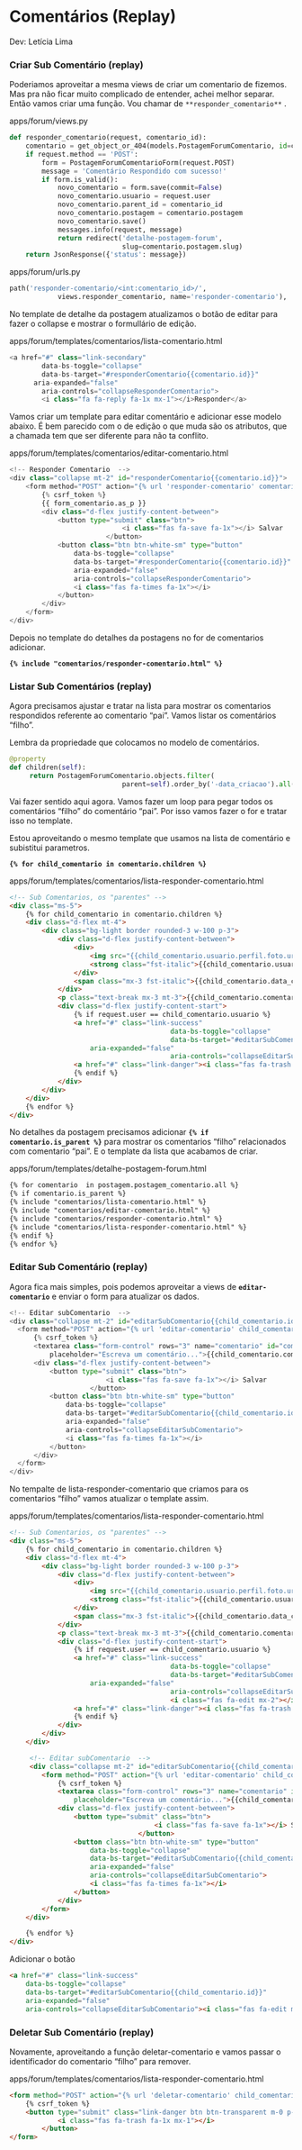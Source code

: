 # Comentários **(Replay)**

Dev: Letícia Lima

### **Criar Sub Comentário (replay)**

Poderiamos aproveitar a mesma views de criar um comentario de fizemos. Mas pra não ficar muito complicado de entender, achei melhor separar. Então vamos criar uma função. Vou chamar de `**responder_comentario**` .

apps/forum/views.py

```python
def responder_comentario(request, comentario_id):
    comentario = get_object_or_404(models.PostagemForumComentario, id=comentario_id)
    if request.method == 'POST':
        form = PostagemForumComentarioForm(request.POST)
        message = 'Comentário Respondido com sucesso!'
        if form.is_valid():
            novo_comentario = form.save(commit=False)
            novo_comentario.usuario = request.user
            novo_comentario.parent_id = comentario_id
            novo_comentario.postagem = comentario.postagem
            novo_comentario.save()
            messages.info(request, message)
            return redirect('detalhe-postagem-forum',
                            slug=comentario.postagem.slug)
    return JsonResponse({'status': message})
```

apps/forum/urls.py

```python
path('responder-comentario/<int:comentario_id>/', 
			views.responder_comentario, name='responder-comentario'),
```

No template de detalhe da postagem atualizamos o botão de editar para fazer o collapse e mostrar o formullário de edição.

apps/forum/templates/comentarios/lista-comentario.html

```python
<a href="#" class="link-secondary"  
		data-bs-toggle="collapse" 
		data-bs-target="#responderComentario{{comentario.id}}" 
	  aria-expanded="false" 
		aria-controls="collapseResponderComentario">
		<i class="fa fa-reply fa-1x mx-1"></i>Responder</a>
```

Vamos criar um template para editar comentário e adicionar esse modelo abaixo. É bem parecido com o de edição o que muda são os atributos, que a chamada tem que ser diferente para não ta conflito.

apps/forum/templates/comentarios/editar-comentario.html

```python
<!-- Responder Comentario  -->
<div class="collapse mt-2" id="responderComentario{{comentario.id}}"> 
    <form method="POST" action="{% url 'responder-comentario' comentario.id %}"> 
        {% csrf_token %}
        {{ form_comentario.as_p }}
        <div class="d-flex justify-content-between">  
            <button type="submit" class="btn">
							<i class="fas fa-save fa-1x"></i> Salvar
						</button>    
            <button class="btn btn-white-sm" type="button" 
                data-bs-toggle="collapse" 
                data-bs-target="#responderComentario{{comentario.id}}" 
                aria-expanded="false" 
                aria-controls="collapseResponderComentario">
                <i class="fas fa-times fa-1x"></i>
            </button>  
        </div>  
    </form> 
</div>
```

Depois no template do detalhes da postagens no for de comentarios adicionar.

**`{% include "comentarios/responder-comentario.html" %}`**

### **Listar Sub Comentários (replay)**

Agora precisamos ajustar e tratar na lista para mostrar os comentarios respondidos referente ao comentario “pai”. Vamos listar os comentários “filho”. 

Lembra da propriedade que colocamos no modelo de comentários.

```python
@property
def children(self):
	 return PostagemForumComentario.objects.filter(
							parent=self).order_by('-data_criacao').all()
```

Vai fazer sentido aqui agora. Vamos fazer um loop para pegar todos os comentários “filho” do comentário “pai”. Por isso vamos fazer o for e tratar isso no template. 

Estou aproveitando o mesmo template que usamos na lista de comentário e subistitui parametros.

**`{% for child_comentario in comentario.children %}`**

apps/forum/templates/comentarios/lista-responder-comentario.html

```html
<!-- Sub Comentarios, os "parentes" -->
<div class="ms-5">
    {% for child_comentario in comentario.children %} 
    <div class="d-flex mt-4"> 
        <div class="bg-light border rounded-3 w-100 p-3">
            <div class="d-flex justify-content-between">  
                <div>
                    <img src="{{child_comentario.usuario.perfil.foto.url}}" class="rounded-circle mr-2" width="30" height="30"> 
                    <strong class="fst-italic">{{child_comentario.usuario.first_name}} {{child_comentario.usuario.last_name}}</strong>
                </div>  
                <span class="mx-3 fst-italic">{{child_comentario.data_criacao}}</span> 
            </div> 
            <p class="text-break mx-3 mt-3">{{child_comentario.comentario}}</p> 
            <div class="d-flex justify-content-start">  
                {% if request.user == child_comentario.usuario %}
                <a href="#" class="link-success" 
										data-bs-toggle="collapse" 
										data-bs-target="#editarSubComentario{{child_comentario.id}}" 
                    aria-expanded="false" 
										aria-controls="collapseEditarSubComentario"><i class="fas fa-edit mx-2"></i></a>
                <a href="#" class="link-danger"><i class="fas fa-trash fa-1x mx-1"></i></a> 
                {% endif %}
            </div>  
        </div>  
    </div>  
    {% endfor %} 
</div>
```

No detalhes da postagem precisamos adicionar  **`{% if comentario.is_parent %}`** para mostrar os comentarios “filho” relacionados com comentario “pai”. E o template da lista que acabamos de criar.

apps/forum/templates/detalhe-postagem-forum.html

```html
{% for comentario  in postagem.postagem_comentario.all %}
{% if comentario.is_parent %}
{% include "comentarios/lista-comentario.html" %}
{% include "comentarios/editar-comentario.html" %}
{% include "comentarios/responder-comentario.html" %}
{% include "comentarios/lista-responder-comentario.html" %}
{% endif %}
{% endfor %}
```

### **Editar Sub Comentário (replay)**

Agora fica mais simples, pois podemos aproveitar a views de **`editar-comentario`** e enviar o form para atualizar os dados. 

```python
<!-- Editar subComentario  -->
<div class="collapse mt-2" id="editarSubComentario{{child_comentario.id}}"> 
  <form method="POST" action="{% url 'editar-comentario' child_comentario.id %}"> 
      {% csrf_token %}
      <textarea class="form-control" rows="3" name="comentario" id="comentario" 
          placeholder="Escreva um comentário...">{{child_comentario.comentario}}</textarea>  
      <div class="d-flex justify-content-between">  
          <button type="submit" class="btn">
						<i class="fas fa-save fa-1x"></i> Salvar
					</button>    
          <button class="btn btn-white-sm" type="button" 
              data-bs-toggle="collapse" 
              data-bs-target="#editarSubComentario{{child_comentario.id}}" 
              aria-expanded="false" 
              aria-controls="collapseEditarSubComentario">
              <i class="fas fa-times fa-1x"></i>
          </button>  
      </div>  
  </form> 
</div>
```

No tempalte de lista-responder-comentario que criamos para os comentarios “filho” vamos atualizar o template assim.

apps/forum/templates/comentarios/lista-responder-comentario.html

```html
<!-- Sub Comentarios, os "parentes" -->
<div class="ms-5">
    {% for child_comentario in comentario.children %} 
    <div class="d-flex mt-4"> 
        <div class="bg-light border rounded-3 w-100 p-3">
            <div class="d-flex justify-content-between">  
                <div>
                    <img src="{{child_comentario.usuario.perfil.foto.url}}" class="rounded-circle mr-2" width="30" height="30"> 
                    <strong class="fst-italic">{{child_comentario.usuario.first_name}} {{child_comentario.usuario.last_name}}</strong>
                </div>  
                <span class="mx-3 fst-italic">{{child_comentario.data_criacao}}</span> 
            </div> 
            <p class="text-break mx-3 mt-3">{{child_comentario.comentario}}</p> 
            <div class="d-flex justify-content-start">  
                {% if request.user == child_comentario.usuario %}
                <a href="#" class="link-success" 
										data-bs-toggle="collapse" 
										data-bs-target="#editarSubComentario{{child_comentario.id}}" 
                    aria-expanded="false" 
										aria-controls="collapseEditarSubComentario">
										<i class="fas fa-edit mx-2"></i></a>
                <a href="#" class="link-danger"><i class="fas fa-trash fa-1x mx-1"></i></a> 
                {% endif %}
            </div>  
        </div>  
    </div> 

     <!-- Editar subComentario  -->
     <div class="collapse mt-2" id="editarSubComentario{{child_comentario.id}}"> 
        <form method="POST" action="{% url 'editar-comentario' child_comentario.id %}"> 
            {% csrf_token %}
            <textarea class="form-control" rows="3" name="comentario" id="comentario" 
                placeholder="Escreva um comentário...">{{child_comentario.comentario}}</textarea>  
            <div class="d-flex justify-content-between">  
                <button type="submit" class="btn">
									<i class="fas fa-save fa-1x"></i> Salvar
								</button>    
                <button class="btn btn-white-sm" type="button" 
                    data-bs-toggle="collapse" 
                    data-bs-target="#editarSubComentario{{child_comentario.id}}" 
                    aria-expanded="false" 
                    aria-controls="collapseEditarSubComentario">
                    <i class="fas fa-times fa-1x"></i>
                </button>  
            </div>  
        </form> 
    </div>

    {% endfor %} 
</div>
```

Adicionar o botão

```html
<a href="#" class="link-success" 
	data-bs-toggle="collapse" 
	data-bs-target="#editarSubComentario{{child_comentario.id}}" 
	aria-expanded="false" 
	aria-controls="collapseEditarSubComentario"><i class="fas fa-edit mx-2"></i></a>
```

  

### **Deletar Sub Comentário  (replay)**

Novamente, aproveitando a função deletar-comentario e vamos passar o identificador do comentario “filho” para remover.

apps/forum/templates/comentarios/lista-responder-comentario.html
```html
<form method="POST" action="{% url 'deletar-comentario' child_comentario.id %}">
    {% csrf_token %}  
    <button type="submit" class="link-danger btn btn-transparent m-0 p-0">
			<i class="fas fa-trash fa-1x mx-1"></i>
		</button> 
</form>
```